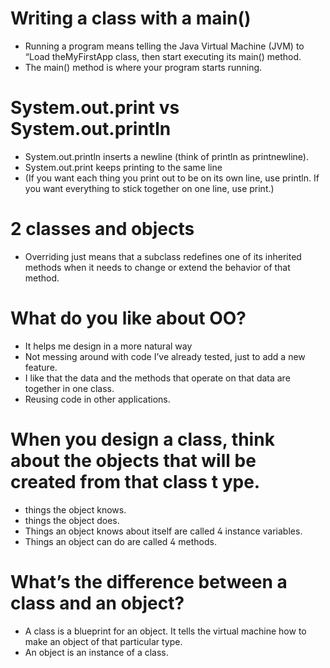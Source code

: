 # Writing a class with a main()
- Running a program means telling the Java Virtual Machine (JVM) to “Load theMyFirstApp class, then start executing its main() method.
- The main() method is where your program starts running.

# System.out.print vs System.out.println
- System.out.println inserts a newline (think of println as printnewline).
- System.out.print keeps printing to the same line
- (If you want each thing you print out to be on its own line, use println. If you want everything to stick together on one line, use print.)

# 2 classes and objects
- Overriding just means that a subclass redefines one of its inherited methods when it needs to change or extend the behavior of that method.

# What do you like about OO?
- It helps me design in a more natural way
- Not messing around with code I’ve already tested, just to add a new feature.
- I like that the data and the methods that operate on that data are together in one class.
- Reusing code in other applications.


# When you design a class, think about the objects that will be created from that class t ype.
- things the object knows.
- things the object does.
- Things an object knows about itself are called  instance variables.
- Things an object can do are called  methods.

# What’s the difference between a class and an object?
- A class is a blueprint for an object. It tells the virtual machine how to make an object of that particular type.
- An object is an instance of a class.
